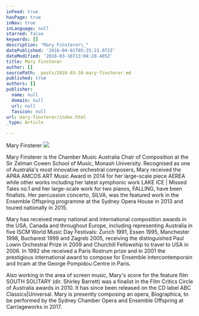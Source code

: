 ```yaml
---
inFeed: true
hasPage: true
inNav: true
inLanguage: null
starred: false
keywords: []
description: "Mary Finsterer\_"
datePublished: '2016-04-01T05:25:21.072Z'
dateModified: '2016-03-16T13:04:28.405Z'
title: Mary Finsterer
author: []
sourcePath: _posts/2016-03-16-mary-finsterer.md
published: true
authors: []
publisher:
  name: null
  domain: null
  url: null
  favicon: null
url: mary-finsterer/index.html
_type: Article

---
```

Mary Finsterer ![](https://the-grid-user-content.s3-us-west-2.amazonaws.com/ae5b62a7-8328-4719-97c6-bc9eb37e24c6.jpg)

Mary Finsterer is the Chamber Music Australia Chair of Composition at the Sir Zelman Cowen School of Music, Monash University. Recognised as one of Australia's most innovative orchestral composers, Mary received the APRA AMCOS ART Music Award in 2014 for her large-scale piece AEREA while other works including her latest symphonic work LAKE ICE | Missed Tales no.1 and her large-scale work for two pianos, FALLING, have been finalists. Her percussion concerto, SILVA, was the featured work in the Ensemble Offspring programme at the Sydney Opera House in 2013 and toured nationally in 2015\. 

Mary has received many national and international composition awards in the USA, Canada and throughout Europe, including representing Australia in five ISCM World Music Day Festivals: Zurich 1991, Essen 1995, Manchester 1998, Bucharest 1999 and Zagreb 2005, receiving the distinguished Paul Lowin Orchestral Prize in 2009 and Churchill Fellowship to travel to USA in 2006\. In 1992 she received a Paris Rostrum prize and in 2001 the prestigious international award to compose for Ensemble Intercontemporain and Ircam at the George Pompidou Centre in Paris. 

Also working in the area of screen music, Mary's score for the feature film SOUTH SOLITARY (dir. Shirley Barrett) was a finalist in the Film Critics Circle of Australia awards in 2010\. It has since been released on the CD label ABC Classics|Universal. Mary is presently composing an opera, Biographica, to be performed by the Sydney Chamber Opera and Ensemble Offspring at Carriageworks in 2017\.